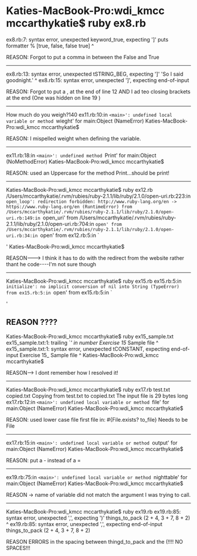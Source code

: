 

# Katies-MacBook-Pro:wdi_kmcc mccarthykatie$ ruby ex8.rb
ex8.rb:7: syntax error, unexpected keyword_true, expecting ']'
puts formatter % [true, false, false true]
                                         ^

REASON: Forgot to put a comma in between the False and True 

------

ex8.rb:13: syntax error, unexpected tSTRING_BEG, expecting ']'
  'So I said goodnight.'
   ^
ex8.rb:15: syntax error, unexpected ']', expecting end-of-input

REASON: Forgot to put a , at the end of line 12 AND I ad teo closing brackets at the end (One was hidden on line 19 )

-----
How much do you weigh?140
ex11.rb:10:in `<main>': undefined local variable or method `wieght' for main:Object (NameError)
Katies-MacBook-Pro:wdi_kmcc mccarthykatie$ 

REASON: I mispelled weight when defining the variable. 

----

ex11.rb:18:in `<main>': undefined method `Print' for main:Object (NoMethodError)
Katies-MacBook-Pro:wdi_kmcc mccarthykatie$ 

REASON: used an Uppercase for the method Print...should be print!


____

Katies-MacBook-Pro:wdi_kmcc mccarthykatie$ ruby ex12.rb
/Users/mccarthykatie/.rvm/rubies/ruby-2.1.1/lib/ruby/2.1.0/open-uri.rb:223:in `open_loop': redirection forbidden: http://www.ruby-lang.org/en -> https://www.ruby-lang.org/en (RuntimeError)
  from /Users/mccarthykatie/.rvm/rubies/ruby-2.1.1/lib/ruby/2.1.0/open-uri.rb:149:in `open_uri'
  from /Users/mccarthykatie/.rvm/rubies/ruby-2.1.1/lib/ruby/2.1.0/open-uri.rb:704:in `open'
  from /Users/mccarthykatie/.rvm/rubies/ruby-2.1.1/lib/ruby/2.1.0/open-uri.rb:34:in `open'
  from ex12.rb:5:in `<main>'
Katies-MacBook-Pro:wdi_kmcc mccarthykatie$ 

REASON---> I think it has to do with the redirect from the website rather thant he code----I'm not sure though

-------

Katies-MacBook-Pro:wdi_kmcc mccarthykatie$ ruby ex15.rb
ex15.rb:5:in `initialize': no implicit conversion of nil into String (TypeError)
  from ex15.rb:5:in `open'
  from ex15.rb:5:in `<main>'

  REASON ????
---------

  Katies-MacBook-Pro:wdi_kmcc mccarthykatie$ ruby ex15_sample.txt
ex15_sample.txt:1: trailing `_' in number
Exercise 15_ Sample file 
            ^
ex15_sample.txt:1: syntax error, unexpected tCONSTANT, expecting end-of-input
Exercise 15_ Sample file 
                   ^
Katies-MacBook-Pro:wdi_kmcc mccarthykatie$ 

REASON--> I dont remember how I resolved it! 

-----------------
Katies-MacBook-Pro:wdi_kmcc mccarthykatie$ ruby ex17.rb test.txt copied.txt
Copying from test.txt to copied.txt
The input file is 29 bytes long
ex17.rb:12:in `<main>': undefined local variable or method `file' for main:Object (NameError)
Katies-MacBook-Pro:wdi_kmcc mccarthykatie$ 

REASON: used lower case file first file in: #{File.exists? to_file} Needs to be File

-------

ex17.rb:15:in `<main>': undefined local variable or method `output' for main:Object (NameError)
Katies-MacBook-Pro:wdi_kmcc mccarthykatie$ 

REASON: put a - instead of a = 

-------
ex19.rb:75:in `<main>': undefined local variable or method `nighttable' for main:Object (NameError)
Katies-MacBook-Pro:wdi_kmcc mccarthykatie$ 

REASON -> name of variable did not match the argument I was trying to call.

-----

Katies-MacBook-Pro:wdi_kmcc mccarthykatie$ ruby ex19.rb
ex19.rb:85: syntax error, unexpected ',', expecting ')'
things_to_pack (2 + 4, 3 + 7, 8 + 2)
                      ^
ex19.rb:85: syntax error, unexpected ',', expecting end-of-input
things_to_pack (2 + 4, 3 + 7, 8 + 2)

REASON ERRORS in the spacing between thingd_to_pack and the (!!!! NO SPACES!!! 